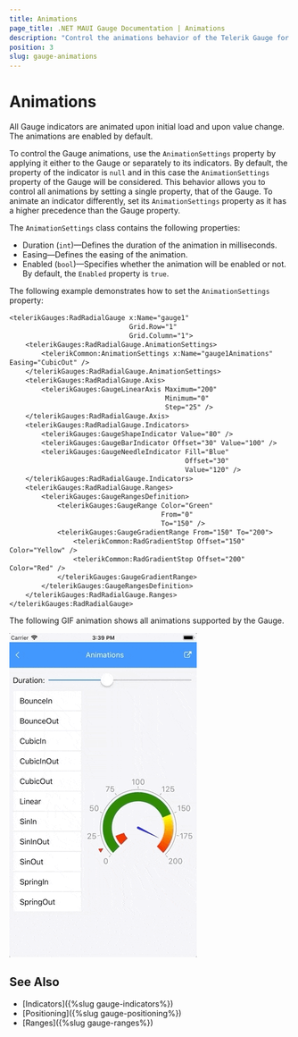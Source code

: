 ```yaml
---
title: Animations
page_title: .NET MAUI Gauge Documentation | Animations
description: "Control the animations behavior of the Telerik Gauge for .NET MAUI by using the supported animation options."
position: 3
slug: gauge-animations
---
```


# Animations

All Gauge indicators are animated upon initial load and upon value change. The animations are enabled by default.

To control the Gauge animations, use the `AnimationSettings` property by applying it either to the Gauge or separately to its indicators. By default, the property of the indicator is `null` and in this case the `AnimationSettings` property of the Gauge will be considered. This behavior allows you to control all animations by setting a single property, that of the Gauge. To animate an indicator differently, set its `AnimationSettings` property as it has a higher precedence than the Gauge property.

The `AnimationSettings` class contains the following properties:

* Duration (`int`)&mdash;Defines the duration of the animation in milliseconds.
* Easing&mdash;Defines the easing of the animation.
* Enabled (`bool`)&mdash;Specifies whether the animation will be enabled or not. By default, the `Enabled` property is `true`.

The following example demonstrates how to set the `AnimationSettings` property:

```XAML
<telerikGauges:RadRadialGauge x:Name="gauge1"
                              Grid.Row="1"
                              Grid.Column="1">
    <telerikGauges:RadRadialGauge.AnimationSettings>
        <telerikCommon:AnimationSettings x:Name="gauge1Animations" Easing="CubicOut" />
    </telerikGauges:RadRadialGauge.AnimationSettings>
    <telerikGauges:RadRadialGauge.Axis>
        <telerikGauges:GaugeLinearAxis Maximum="200"
                                       Minimum="0"
                                       Step="25" />
    </telerikGauges:RadRadialGauge.Axis>
    <telerikGauges:RadRadialGauge.Indicators>
        <telerikGauges:GaugeShapeIndicator Value="80" />
        <telerikGauges:GaugeBarIndicator Offset="30" Value="100" />
        <telerikGauges:GaugeNeedleIndicator Fill="Blue"
                                            Offset="30"
                                            Value="120" />
    </telerikGauges:RadRadialGauge.Indicators>
    <telerikGauges:RadRadialGauge.Ranges>
        <telerikGauges:GaugeRangesDefinition>
            <telerikGauges:GaugeRange Color="Green"
                                      From="0"
                                      To="150" />
            <telerikGauges:GaugeGradientRange From="150" To="200">
                <telerikCommon:RadGradientStop Offset="150" Color="Yellow" />
                <telerikCommon:RadGradientStop Offset="200" Color="Red" />
            </telerikGauges:GaugeGradientRange>
        </telerikGauges:GaugeRangesDefinition>
    </telerikGauges:RadRadialGauge.Ranges>
</telerikGauges:RadRadialGauge>
```

The following GIF animation shows all animations supported by the Gauge.

![Gauge Animations](images/gauge-animations.gif)

## See Also

- [Indicators]({%slug gauge-indicators%})
- [Positioning]({%slug gauge-positioning%})
- [Ranges]({%slug gauge-ranges%})

